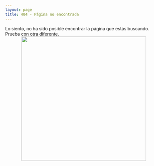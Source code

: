 ```yaml
---
layout: page
title: 404 - Página no encontrada
---
```


<div>
  Lo siento, no ha sido posible encontrar la página que estás buscando. Prueba con otra diferente.

  <div style="text-align:center;"><img src="{{ site.baseurl }}/images/404.jpg" style="width:400px;"/></div>
</div>
